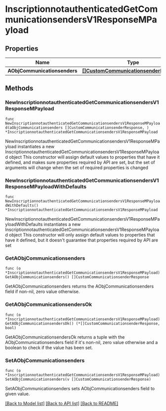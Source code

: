 # InscriptionnotauthenticatedGetCommunicationsendersV1ResponseMPayload

## Properties

Name | Type | Description | Notes
------------ | ------------- | ------------- | -------------
**AObjCommunicationsenders** | [**[]CustomCommunicationsenderResponse**](CustomCommunicationsenderResponse.md) |  | 

## Methods

### NewInscriptionnotauthenticatedGetCommunicationsendersV1ResponseMPayload

`func NewInscriptionnotauthenticatedGetCommunicationsendersV1ResponseMPayload(aObjCommunicationsenders []CustomCommunicationsenderResponse, ) *InscriptionnotauthenticatedGetCommunicationsendersV1ResponseMPayload`

NewInscriptionnotauthenticatedGetCommunicationsendersV1ResponseMPayload instantiates a new InscriptionnotauthenticatedGetCommunicationsendersV1ResponseMPayload object
This constructor will assign default values to properties that have it defined,
and makes sure properties required by API are set, but the set of arguments
will change when the set of required properties is changed

### NewInscriptionnotauthenticatedGetCommunicationsendersV1ResponseMPayloadWithDefaults

`func NewInscriptionnotauthenticatedGetCommunicationsendersV1ResponseMPayloadWithDefaults() *InscriptionnotauthenticatedGetCommunicationsendersV1ResponseMPayload`

NewInscriptionnotauthenticatedGetCommunicationsendersV1ResponseMPayloadWithDefaults instantiates a new InscriptionnotauthenticatedGetCommunicationsendersV1ResponseMPayload object
This constructor will only assign default values to properties that have it defined,
but it doesn't guarantee that properties required by API are set

### GetAObjCommunicationsenders

`func (o *InscriptionnotauthenticatedGetCommunicationsendersV1ResponseMPayload) GetAObjCommunicationsenders() []CustomCommunicationsenderResponse`

GetAObjCommunicationsenders returns the AObjCommunicationsenders field if non-nil, zero value otherwise.

### GetAObjCommunicationsendersOk

`func (o *InscriptionnotauthenticatedGetCommunicationsendersV1ResponseMPayload) GetAObjCommunicationsendersOk() (*[]CustomCommunicationsenderResponse, bool)`

GetAObjCommunicationsendersOk returns a tuple with the AObjCommunicationsenders field if it's non-nil, zero value otherwise
and a boolean to check if the value has been set.

### SetAObjCommunicationsenders

`func (o *InscriptionnotauthenticatedGetCommunicationsendersV1ResponseMPayload) SetAObjCommunicationsenders(v []CustomCommunicationsenderResponse)`

SetAObjCommunicationsenders sets AObjCommunicationsenders field to given value.



[[Back to Model list]](../README.md#documentation-for-models) [[Back to API list]](../README.md#documentation-for-api-endpoints) [[Back to README]](../README.md)


